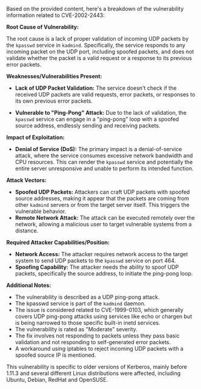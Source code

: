 Based on the provided content, here's a breakdown of the vulnerability information related to CVE-2002-2443:

**Root Cause of Vulnerability:**

The root cause is a lack of proper validation of incoming UDP packets by the `kpasswd` service in `kadmind`. Specifically, the service responds to any incoming packet on the UDP port, including spoofed packets, and does not validate whether the packet is a valid request or a response to its previous error packets.

**Weaknesses/Vulnerabilities Present:**

-   **Lack of UDP Packet Validation:** The service doesn't check if the received UDP packets are valid requests, error packets, or responses to its own previous error packets.

-   **Vulnerable to "Ping-Pong" Attack:** Due to the lack of validation, the `kpasswd` service can engage in a "ping-pong" loop with a spoofed source address, endlessly sending and receiving packets.

**Impact of Exploitation:**

-   **Denial of Service (DoS):** The primary impact is a denial-of-service attack, where the service consumes excessive network bandwidth and CPU resources. This can render the `kpasswd` service and potentially the entire server unresponsive and unable to perform its intended function.

**Attack Vectors:**

-   **Spoofed UDP Packets:** Attackers can craft UDP packets with spoofed source addresses, making it appear that the packets are coming from other `kadmind` servers or from the target server itself. This triggers the vulnerable behavior.
-   **Remote Network Attack:** The attack can be executed remotely over the network, allowing a malicious user to target vulnerable systems from a distance.

**Required Attacker Capabilities/Position:**

-   **Network Access:** The attacker requires network access to the target system to send UDP packets to the `kpasswd` service on port 464.
-   **Spoofing Capability:** The attacker needs the ability to spoof UDP packets, specifically the source address, to initiate the ping-pong loop.

**Additional Notes:**

-   The vulnerability is described as a UDP ping-pong attack.
-   The kpasswd service is part of the `kadmind` daemon.
-   The issue is considered related to CVE-1999-0103, which generally covers UDP ping-pong attacks using services like echo or chargen but is being narrowed to those specific built-in inetd services.
-   The vulnerability is rated as "Moderate" severity.
-   The fix involves not responding to packets unless they pass basic validation and not responding to self-generated error packets.
-   A workaround using iptables to reject incoming UDP packets with a spoofed source IP is mentioned.

This vulnerability is specific to older versions of Kerberos, mainly before 1.11.3 and several different Linux distributions were affected, including Ubuntu, Debian, RedHat and OpenSUSE.